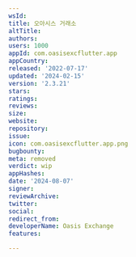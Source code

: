 ```yaml
---
wsId: 
title: 오아시스 거래소
altTitle: 
authors: 
users: 1000
appId: com.oasisexcflutter.app
appCountry: 
released: '2022-07-17'
updated: '2024-02-15'
version: '2.3.21'
stars: 
ratings: 
reviews: 
size: 
website: 
repository: 
issue: 
icon: com.oasisexcflutter.app.png
bugbounty: 
meta: removed
verdict: wip
appHashes: 
date: '2024-08-07'
signer: 
reviewArchive: 
twitter: 
social: 
redirect_from: 
developerName: Oasis Exchange
features: 

---
```


